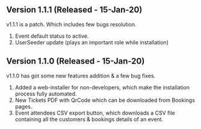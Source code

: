 ## Version 1.1.1 (Released - 15-Jan-20)

v1.1.1 is a patch. Which includes few bugs resolution.

1. Event default status to active.
2. UserSeeder update (plays an important role while installation)


## Version 1.1.0 (Released - 15-Jan-20)

v1.1.0 has got some new features addition & a few bug fixes.

1. Added a web-installer for non-developers, which make the installation process fully automated.
2. New Tickets PDF with QrCode which can be downloaded from Bookings pages.
3. Event attendees CSV export button, which downloads a CSV file containing all the customers & bookings details of an event.
